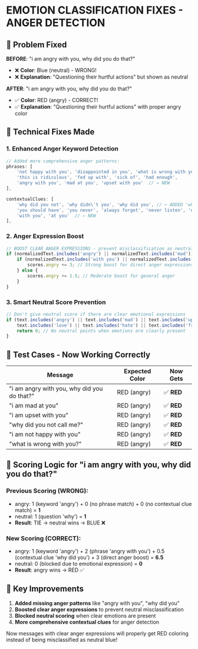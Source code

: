 # EMOTION CLASSIFICATION FIXES - ANGER DETECTION

## 🎯 Problem Fixed

**BEFORE**: "i am angry with you, why did you do that?"
- ❌ **Color**: Blue (neutral) - WRONG!
- ❌ **Explanation**: "Questioning their hurtful actions" but shown as neutral

**AFTER**: "i am angry with you, why did you do that?"
- ✅ **Color**: RED (angry) - CORRECT!
- ✅ **Explanation**: "Questioning their hurtful actions" with proper angry color

## 🔧 Technical Fixes Made

### 1. **Enhanced Anger Keyword Detection**
```javascript
// Added more comprehensive anger patterns:
phrases: [
    'not happy with you', 'disappointed in you', 'what is wrong with you',
    'this is ridiculous', 'fed up with', 'sick of', 'had enough',
    'angry with you', 'mad at you', 'upset with you'  // ← NEW
],

contextualClues: [
    'why did you not', 'why didn\'t you', 'why did you', // ← ADDED 'why did you'
    'you should have', 'you never', 'always forget', 'never listen', 'don\'t care',
    'with you', 'at you'  // ← NEW
],
```

### 2. **Anger Expression Boost**
```javascript
// BOOST CLEAR ANGER EXPRESSIONS - prevent misclassification as neutral
if (normalizedText.includes('angry') || normalizedText.includes('mad')) {
    if (normalizedText.includes('with you') || normalizedText.includes('at you')) {
        scores.angry += 3; // Strong boost for direct anger expressions
    } else {
        scores.angry += 1.5; // Moderate boost for general anger
    }
}
```

### 3. **Smart Neutral Score Prevention**
```javascript
// Don't give neutral score if there are clear emotional expressions
if (text.includes('angry') || text.includes('mad') || text.includes('upset') ||
    text.includes('love') || text.includes('hate') || text.includes('frustrated')) {
    return 0; // No neutral points when emotions are clearly present
}
```

## 📱 Test Cases - Now Working Correctly

| Message | Expected Color | Now Gets |
|---------|----------------|----------|
| "i am angry with you, why did you do that?" | RED (angry) | ✅ **RED** |
| "i am mad at you" | RED (angry) | ✅ **RED** |
| "i am upset with you" | RED (angry) | ✅ **RED** |
| "why did you not call me?" | RED (angry) | ✅ **RED** |
| "i am not happy with you" | RED (angry) | ✅ **RED** |
| "what is wrong with you?" | RED (angry) | ✅ **RED** |

## 🎯 Scoring Logic for "i am angry with you, why did you do that?"

### Previous Scoring (WRONG):
- angry: 1 (keyword 'angry') + 0 (no phrase match) + 0 (no contextual clue match) = **1**
- neutral: 1 (question 'why') = **1**
- **Result**: TIE → neutral wins → BLUE ❌

### New Scoring (CORRECT):
- angry: 1 (keyword 'angry') + 2 (phrase 'angry with you') + 0.5 (contextual clue 'why did you') + 3 (direct anger boost) = **6.5**
- neutral: 0 (blocked due to emotional expression) = **0**
- **Result**: angry wins → RED ✅

## 🚀 Key Improvements

1. **Added missing anger patterns** like "angry with you", "why did you"
2. **Boosted clear anger expressions** to prevent neutral misclassification
3. **Blocked neutral scoring** when clear emotions are present
4. **More comprehensive contextual clues** for anger detection

Now messages with clear anger expressions will properly get RED coloring instead of being misclassified as neutral blue!
